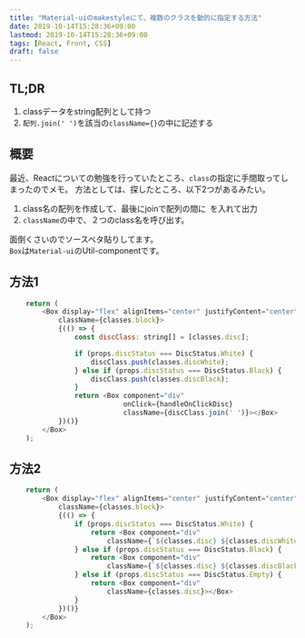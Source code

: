 ```yaml
---
title: "Material-uiのmakestyleにて、複数のクラスを動的に指定する方法"
date: 2019-10-14T15:28:36+09:00
lastmod: 2019-10-14T15:28:36+09:00
tags: [React, Front, CSS]
draft: false
---
```

## TL;DR
1. classデータをstring配列として持つ
2. `配列.join(' ')`を該当の`className={}`の中に記述する

## 概要
最近、Reactについての勉強を行っていたところ、`class`の指定に手間取ってしまったのでメモ。
方法としては、探したところ、以下2つがあるみたい。
1. class名の配列を作成して、最後にjoinで配列の間に` `を入れて出力
2. `className`の中で、２つのclass名を呼び出す。

面倒くさいのでソースベタ貼りしてます。  
`Box`は`Material-ui`のUtil-componentです。

## 方法1
```js
    return (
        <Box display="flex" alignItems="center" justifyContent="center"
            className={classes.block}>
            {(() => {
                const discClass: string[] = [classes.disc];

                if (props.discStatus === DiscStatus.White) {
                    discClass.push(classes.discWhite);
                } else if (props.discStatus === DiscStatus.Black) {
                    discClass.push(classes.discBlack);
                }
                return <Box component="div" 
                            onClick={handleOnClickDisc} 
                            className={discClass.join(' ')}></Box>
            })()}
        </Box>
    );
```

## 方法2
```js
    return (
        <Box display="flex" alignItems="center" justifyContent="center"
            className={classes.block}>
            {(() => {
                if (props.discStatus === DiscStatus.White) {
                    return <Box component="div"
                        className={`${classes.disc} ${classes.discWhite}`}></Box>
                } else if (props.discStatus === DiscStatus.Black) {
                    return <Box component="div"
                        className={`${classes.disc} ${classes.discBlack}`}></Box>
                } else if (props.discStatus === DiscStatus.Empty) {
                    return <Box component="div"
                        className={classes.disc}></Box>
                }
            })()}
        </Box>
    );
```